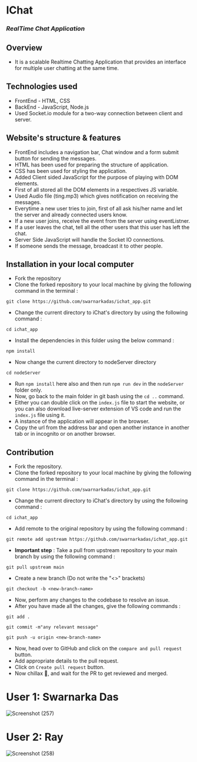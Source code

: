 # IChat
### _RealTime Chat Application_

## Overview
  - It is a scalable Realtime Chatting Application that provides an interface for multiple user chatting at the same time.
## Technologies used
  - FrontEnd - HTML, CSS
  - BackEnd - JavaScript, Node.js
  - Used Socket.io module for a two-way connection between client and server.
## Website's structure & features
  - FrontEnd includes a navigation bar, Chat window and a form submit button for sending the messages.
  - HTML has been used for preparing the structure of application.
  - CSS has been used for styling the application.
  - Added Client sided JavaScript for the purpose of playing with DOM elements.
  - First of all stored all the DOM elements in a respectives JS variable.
  - Used Audio file (ting.mp3) which gives notification on receiving the messages.
  - Everytime a new user tries to join, first of all ask his/her name and let the server and already connected users know.
  - If a new user joins, receive the event from the server using eventListner.
  - If a user leaves the chat, tell all the other users that this user has left the chat.
  - Server Side JavaScript will handle the Socket IO connections.
  - If someone sends the message, broadcast it to other people.

## Installation in your local computer
- Fork the repository
- Clone the forked repository to your local machine by giving the following command in the terminal :
```
git clone https://github.com/swarnarkadas/ichat_app.git
```
- Change the current directory to iChat's directory by using the following command : 
```
cd ichat_app
```
- Install the dependencies in this folder using the below command :
```
npm install
```
- Now change the current directory to nodeServer directory
```
cd nodeServer
```
- Run ```npm install``` here also and then run ```npm run dev``` in the ```nodeServer``` folder only.
- Now, go back to the main folder in git bash using the ```cd ..``` command.
- Either you can double click on the ```index.js``` file to start the website, or you can also download live-server extension of VS code and run the ```index.js``` file using it.
- A instance of the application will appear in the browser.
- Copy the url from the address bar and open another instance in another tab or in incognito or on another browser.

## Contribution
- Fork the repository.
- Clone the forked repository to your local machine by giving the following command in the terminal :
```
git clone https://github.com/swarnarkadas/ichat_app.git
```
- Change the current directory to iChat's directory by using the following command : 
```
cd ichat_app
```
- Add remote to the original repository by using the following command : 
```
git remote add upstream https://github.com/swarnarkadas/ichat_app.git
```
- **Important step** : Take a pull from upstream repository to your main branch by using the following command :
```
git pull upstream main
```
- Create a new branch (Do not write the "<>" brackets)
```
git checkout -b <new-branch-name>
```
- Now, perform any changes to the codebase to resolve an issue.
- After you have made all the changes, give the following commands :
```
git add . 
```
```
git commit -m"any relevant message"
```
```
git push -u origin <new-branch-name>
```
- Now, head over to GitHub and click on the ```compare and pull request``` button.
- Add appropriate details to the pull request.
- Click on ```Create pull request``` button.
- Now chillax 🥳, and wait for the PR to get reviewed and merged.

<h1>User 1: Swarnarka Das</h1>

![Screenshot (257)](https://user-images.githubusercontent.com/84660268/217365582-f06c975b-0403-40d1-a98c-164e36d47d3c.png)


<h1>User 2: Ray</h1>

![Screenshot (258)](https://user-images.githubusercontent.com/84660268/217365748-81432018-3588-4512-8a28-365e9bae3d33.png)

